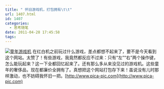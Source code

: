 ```yaml
---
title: " 怀旧游戏机，打包拥有\t\t"
url: 1407.html
id: 1407
categories:
  - 思考随笔
date: 2011-04-28 17:45:58
tags:
---
```


[![](../../../images/2011/04/snap03903.png "童年游戏机")](http://www.pica-pic.com) 在红白机之前玩过什么游戏，差点都想不起来了，要不是今天看到这个网站。太赞了！有些游戏，我竟然都反应不过来：只有“左”“右”两个操作键，怎么能玩起来？这一下全都回忆起来了。还有那么多从来没见过的游戏机。这些童年的奢侈品，现在都廉价全拥有了。真想把这个网站打包存下来！虽说没有儿时那样激动，也不妨碍我怀旧一把。[http://www.pica-pic.com](http://www.pica-pic.com)